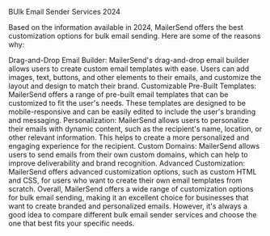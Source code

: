 BUlk Email Sender Services 2024

Based on the information available in 2024, MailerSend offers the best customization options for bulk email sending. Here are some of the reasons why:

Drag-and-Drop Email Builder: MailerSend's drag-and-drop email builder allows users to create custom email templates with ease. Users can add images, text, buttons, and other elements to their emails, and customize the layout and design to match their brand.
Customizable Pre-Built Templates: MailerSend offers a range of pre-built email templates that can be customized to fit the user's needs. These templates are designed to be mobile-responsive and can be easily edited to include the user's branding and messaging.
Personalization: MailerSend allows users to personalize their emails with dynamic content, such as the recipient's name, location, or other relevant information. This helps to create a more personalized and engaging experience for the recipient.
Custom Domains: MailerSend allows users to send emails from their own custom domains, which can help to improve deliverability and brand recognition.
Advanced Customization: MailerSend offers advanced customization options, such as custom HTML and CSS, for users who want to create their own email templates from scratch.
Overall, MailerSend offers a wide range of customization options for bulk email sending, making it an excellent choice for businesses that want to create branded and personalized emails. However, it's always a good idea to compare different bulk email sender services and choose the one that best fits your specific needs.
